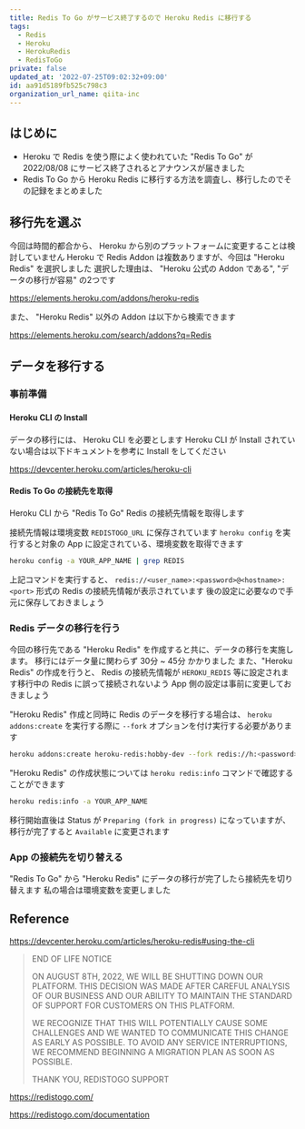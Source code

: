 ```yaml
---
title: Redis To Go がサービス終了するので Heroku Redis に移行する
tags:
  - Redis
  - Heroku
  - HerokuRedis
  - RedisToGo
private: false
updated_at: '2022-07-25T09:02:32+09:00'
id: aa91d5189fb525c798c3
organization_url_name: qiita-inc
---
```

## はじめに

- Heroku で Redis を使う際によく使われていた "Redis To Go" が 2022/08/08 にサービス終了されるとアナウンスが届きました
- Redis To Go から Heroku Redis に移行する方法を調査し、移行したのでその記録をまとめました

## 移行先を選ぶ

今回は時間的都合から、 Heroku から別のプラットフォームに変更することは検討していません
Heroku で Redis Addon は複数ありますが、今回は "Heroku Redis" を選択しました
選択した理由は、 "Heroku 公式の Addon である", "データの移行が容易" の2つです

https://elements.heroku.com/addons/heroku-redis

また、 "Heroku Redis" 以外の Addon は以下から検索できます

https://elements.heroku.com/search/addons?q=Redis

## データを移行する

### 事前準備

#### Heroku CLI の Install

データの移行には、 Heroku CLI を必要とします
Heroku CLI が Install されていない場合は以下ドキュメントを参考に Install をしてください

https://devcenter.heroku.com/articles/heroku-cli

#### Redis To Go の接続先を取得

Heroku CLI から "Redis To Go" Redis の接続先情報を取得します

接続先情報は環境変数 `REDISTOGO_URL` に保存されています
`heroku config` を実行すると対象の App に設定されている、環境変数を取得できます

```sh
heroku config -a YOUR_APP_NAME | grep REDIS
```

上記コマンドを実行すると、 `redis://<user_name>:<password>@<hostname>:<port>` 形式の Redis の接続先情報が表示されています
後の設定に必要なので手元に保存しておきましょう

### Redis データの移行を行う

今回の移行先である "Heroku Redis" を作成すると共に、データの移行を実施します。
移行にはデータ量に関わらず 30分 ~ 45分 かかりました
また、"Heroku Redis" の作成を行うと、 Redis の接続先情報が `HEROKU_REDIS` 等に設定されます移行中の Redis に誤って接続されないよう App 側の設定は事前に変更しておきましょう

"Heroku Redis" 作成と同時に Redis のデータを移行する場合は、 `heroku addons:create` を実行する際に `--fork` オプションを付け実行する必要があります

```sh
heroku addons:create heroku-redis:hobby-dev --fork redis://h:<password>@<hostname>:<port> -a YOUR_APP_NAME
```

"Heroku Redis" の作成状態については `heroku redis:info` コマンドで確認することができます

```sh
heroku redis:info -a YOUR_APP_NAME
```

移行開始直後は Status が `Preparing (fork in progress)` になっていますが、 移行が完了すると `Available` に変更されます

### App の接続先を切り替える

"Redis To Go" から "Heroku Redis" にデータの移行が完了したら接続先を切り替えます
私の場合は環境変数を変更しました

## Reference

https://devcenter.heroku.com/articles/heroku-redis#using-the-cli

> END OF LIFE NOTICE
> 
> ON AUGUST 8TH, 2022, WE WILL BE SHUTTING DOWN OUR PLATFORM. THIS DECISION WAS MADE AFTER CAREFUL ANALYSIS OF OUR BUSINESS AND OUR ABILITY TO MAINTAIN THE STANDARD OF SUPPORT FOR CUSTOMERS ON THIS PLATFORM.
> 
> WE RECOGNIZE THAT THIS WILL POTENTIALLY CAUSE SOME CHALLENGES AND WE WANTED TO COMMUNICATE THIS CHANGE AS EARLY AS POSSIBLE. TO AVOID ANY SERVICE INTERRUPTIONS, WE RECOMMEND BEGINNING A MIGRATION PLAN AS SOON AS POSSIBLE.
> 
> THANK YOU,
> REDISTOGO SUPPORT

https://redistogo.com/

https://redistogo.com/documentation
